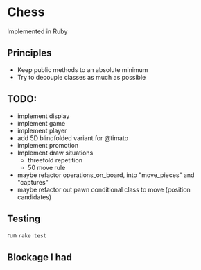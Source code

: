 # Chess

Implemented in Ruby

## Principles

* Keep public methods to an absolute minimum
* Try to decouple classes as much as possible

## TODO:

* implement display
* implement game
* implement player
* add 5D blindfolded variant for @timato
* implement promotion
* Implement draw situations
  * threefold repetition
  * 50 move rule
* maybe refactor operations_on_board, into "move_pieces" and "captures"
* maybe refactor out pawn conditional class to move (position candidates)

## Testing

run `rake test`

## Blockage I had

